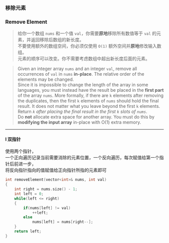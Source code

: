 ### 移除元素
### Remove Element

> 给你一个数组 `nums` 和一个值 `val`，你需要**原地**移除所有数值等于 `val` 的元素，并返回移除后数组的新长度。  
> 不要使用额外的数组空间，你必须仅使用 `O(1)` 额外空间并**原地**修改输入数组。  
> 元素的顺序可以改变。你不需要考虑数组中超出新长度后面的元素。  

> Given an integer array `nums` and an integer `val`, remove all occurrences of `val` in `nums` **in-place**. The relative order of the elements may be changed.  
> Since it is impossible to change the length of the array in some languages, you must instead have the result be placed in the **first part** of the array `nums`. More formally, if there are `k` elements after removing the duplicates, then the first `k` elements of `nums` should hold the final result. It does not matter what you leave beyond the first `k` elements.  
> Return *`k` after placing the final result in the first `k` slots of `nums`*.  
> Do **not** allocate extra space for another array. You must do this by **modifying the input array** in-place with O(1) extra memory.  

----------

#### I 双指针

使用两个指针，  
一个正向遍历记录当前需要消除的元素位置，一个反向遍历，每次赋值给第一个指针后前进一步，  
将反向指针指向的值赋值给正向指针所指的元素即可

```cpp
int removeElement(vector<int>& nums, int val) 
{
    int right = nums.size() - 1;
    int left = 0;
    while(left <= right)
    {
        if(nums[left] != val)
            ++left;
        else
            nums[left] = nums[right--];
    }
    return left;
}
```
